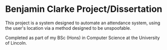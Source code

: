 # Benjamin Clarke Project/Dissertation

This project is a system designed to automate an attendance system, using the user's location via a method designed to be unspoofable.

Completed as part of my BSc (Hons) in Computer Science at the University of Lincoln.
